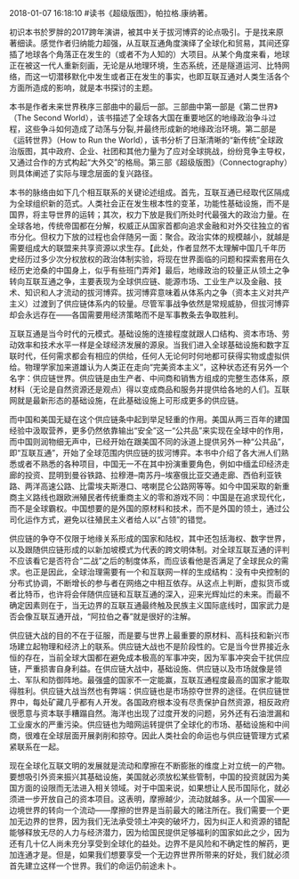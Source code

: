 2018-01-07 16:18:10
#读书《超级版图》，帕拉格.康纳著。

初识本书於罗胖的2017跨年演讲，被其中关于拔河博弈的论点吸引。于是找来原著细读。感觉作者归纳能力超强，从互联互通角度演绎了全球化和贸易，其间还穿插了地球各个角落正在发生的（或者不为人知的）大项目。从某个角度来看，地球正在被这一代人重新刻画，无论是从地理环境，生态系统，还是隧道运河、比特网络，而这一切潜移默化中发生或者正在发生的事实，也即互联互通对人类生活各个方面所造成的影响，就是本书探讨的主题。

本书是作者未来世界秩序三部曲中的最后一部。三部曲中第一部是《第二世界》（The Second World），该书描述了全球各大国在重要地区的地缘政治争斗过程，这些争斗如何造成了动荡与分裂,并最终形成新的地缘政治环境。第二部是《运转世界》（How to Run the World），该书分析了日渐清晰的“新传统”全球政治版图，其中政府、企业、社团和其他力量为了应对全球挑战，纷纷竞争主导权，又通过合作的方式构起“大外交”的格局。第三部《超级版图》（Connectography）则具体阐述了实际与理念层面的复兴路径。

本书的脉络由如下几个相互联系的关键论述组成。首先，互联互通已经取代区隔成为全球组织新的范式。人类社会正在发生根本性的变革，功能性基础设施，而不是国界，将主导世界的运转；其次，权力下放是我们所处时代最强大的政治力量。在全球各地，传统帝国都在分解，权威正从国家首都向追求金融和对外交往独立的省市分化。但权力下放的过程也会伴随另一面：聚合。政治实体的规模越小，就越是需要组成大的联盟来共享资源以求生存。【此处，作者显然不太理解中国几千年历史经历过多少次分权放权的政治体制实验，将现在世界面临的问题和探索套用在久经历史沧桑的中国身上，似乎有些班门弄斧】最后，地缘政治的较量正从领土之争转向互联互通之争，主要表现为全球供应链、能源市场、工业生产以及金融、技术、知识和人才流动的拔河博弈。拔河博弈意味着从体系内之争（资本主义对共产主义）过渡到了供应链体系内的较量。尽管军事战争依然是常规威胁，但拔河博弈却会永远存在——各国需要用经济策略而不是军事教条去争取胜利。

互联互通是当今时代的元模式。基础设施的连接程度就跟人口结构、资本市场、劳动效率和技术水平一样是全球经济发展的源泉。当我们进入全球基础设施和数字互联时代，任何需求都会有相应的供给，任何人无论何时何地都可获得实物或虚拟供给。物理学家加来道雄认为人类正在走向“完美资本主义”，这种状态还有另外一个名字：供应链世界。供应链是由生产者、中间商和销售方组成的完整生态体系，原材料（无论是自然资源还是观点）得以变成商品和服务并提供给各地的人们。互联网就是最新形态的基础设施，在此基础设施上可形成更多的供应链。

而中国和美国无疑在这个供应链条中起到举足轻重的作用。美国从两三百年的建国经验中汲取营养，更多仍然依靠输出“安全”这一“公共品”来实现在全球中的作用，而中国则润物细无声中，已经开始在跟美国不同的泳道上提供另外一种“公共品”，即“互联互通”，开始了全球范围内供应链的拔河博弈。本书中介绍了各大洲人们熟悉或者不熟悉的各种项目，中国无一不在其中扮演重要角色，例如中缅孟印经济走廊的投资、昆明到曼谷铁路、拉穆港–南苏丹–埃塞俄比亚交通走廊、西伯利亚铁路、两洋高速公路、比雷埃夫斯港口、喀喇昆仑公路网等等。如今中国采取的新重商主义路线也跟欧洲殖民者传统重商主义的零和游戏不同：中国是在追求现代化，而不是全球霸权。中国想要的是外国的原材料和技术，而不是外国的领土，通过公司化运作方式，避免以往殖民主义者给人以“占领”的错觉。

供应链的争夺不仅限于地缘关系形成的国家和陆权，其中还包括海权、数字世界，以及跟随供应链形成的以新加坡模式为代表的跨文明体制。对全球互联互通的评判不应该看它是否符合“二战”之后的制度体系，而应该看他是否满足了全球民众的需求。也正是因此，全球治理需要有一个和互联网一样的生成结构：没有中央控制的分布式协调，不断增长的参与者在网络之中相互依存。从这点上判断，虚拟货币或者比特币，也许将会伴随供应链和互联互通的深入，迎来光辉灿烂的未来。而最不确定因素则在于，当无边界的互联互通最终触及民族主义国际底线时，国家武力是否会像互联互通开战，“阿拉伯之春”就是很好的注解。

供应链大战的目的不在于征服，而是要与世界上最重要的原材料、高科技和新兴市场建立起物理和经济上的联系。供应链大战也不是阶段性的。它是当今世界接近永恒的存在，当前全球大国都在避免成本极高的军事冲突，因为军事冲突会干扰供应链，严重损害自身利益。在供应链大战中，基础设施、供应链以及市场就像是领土、军队和防御阵地。最强盛的国家不一定能赢，互联互通程度最高的国家才能取得胜利。供应链大战当然也有弊端：供应链也是市场掠夺世界的途径。在供应链世界中，每处矿藏几乎都有人开发。各国政府根本没有尽责保护自然资源，相反政府很愿意与资本联手糟蹋自然。海洋也出现了过度开发的问题，另外还有石油泄漏和工业废水的严重污染。供应链也为暗网运转提供了全球化的市场、基础设施和中间商，很难在全球层面开展剥削和掠夺。因此人类社会的命运也与供应链管理方式紧紧联系在一起。

现在全球化互联文明的发展就是流动和摩擦在不断膨胀的维度上对立统一的产物。要想吸引外资来振兴其基础设施，美国就必须放松某些管制，中国的投资就因为美国方面的设限而无法进入相关领域。对于中国来说，如果想让人民币国际化，就必须进一步开放自己的资本项目。这表明，摩擦越少，流动就越多。从一个国家——边境世界的转向一个流动——摩擦的世界是当前最大的赌注所在。我们需要一个更加无边界的世界，因为我们无法承受领土冲突的破坏力，因为纠正人和资源的错配能够释放无尽的人力与经济潜力，因为给国民提供足够福利的国家如此之少，因为还有几十亿人尚未充分享受到全球化的益处。边界不是风险和不确定性的解药，更加连通才是。但是，如果我们想要享受一个无边界世界所带来的好处，我们就必须首先建立这样一个世界。我们的命运仍前途未卜。